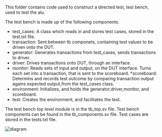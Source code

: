 This folder contains code used to construct a directed test, test bench, used to test the alu.

The test bench is made up of the following components. 
* test_cases: A class which reads in and stores test cases, stored in the test.txt file.
* transaction: Sent between tb componets, containing test values to be driven onto the DUT.
* generator: Generates transactions from test_cases, sends transactions to driver.
* driver: Drives transactions onto DUT, through an interface.
* monitor: Reads sets of input and output, on the DUT interface. Turns each set into a transaction, that is sent to the scoreboard. *scoreboard: Determins and records test outcome by comparing transaction output agains expected output,from the test_cases class.
* environment: Initializes, and holds the generator,driver,monitor, and scoreboard.
* test: Creates the environment, and facilitates the test.

The test bench top level module is in the tb_top.sv file. 
Test bench components can be found in the tb_components.sv file.
Test cases are stored in the tests.txt file.

![diagram](https://user-images.githubusercontent.com/39601174/225277600-7cae58cc-93cf-4c90-add7-8b9372413191.png)
